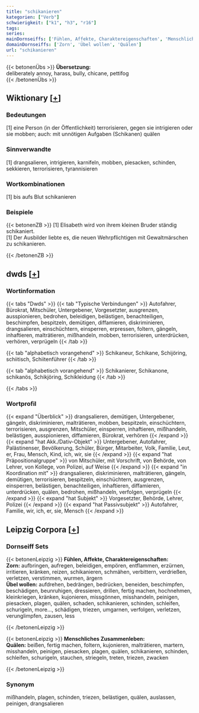 ```yaml
---
title: "schikanieren"
kategorien: ["Verb"]
schwierigkeit: ["k1", "h3", "r16"]
tags:
series:
mainDornseiffs: ['Fühlen, Affekte, Charaktereigenschaften', 'Menschliches Zusammenleben']
domainDornseiffs: ['Zorn', 'Übel wollen', 'Quälen']
url: "schikanieren"
---
```


{{< betonenÜbs >}}
**Übersetzung:**  
deliberately annoy, harass, bully, chicane, pettifog  
{{< /betonenÜbs >}}

## Wiktionary [[+](https://de.wiktionary.org/wiki/schikanieren)]

### Bedeutungen
[1] eine Person (in der Öffentlichkeit) terrorisieren, gegen sie intrigieren oder sie mobben; auch: mit unnötigen Aufgaben (Schikanen) quälen  

### Sinnverwandte
[1] drangsalieren, intrigieren, karnifeln, mobben, piesacken, schinden, sekkieren, terrorisieren, tyrannisieren  

### Wortkombinationen
[1] bis aufs Blut schikanieren  

### Beispiele
{{< betonenZB >}}
[1] Elisabeth wird von ihrem kleinen Bruder ständig schikaniert.  
[1] Der Ausbilder liebte es, die neuen Wehrpflichtigen mit Gewaltmärschen zu schikanieren.  

{{< /betonenZB >}}


## dwds [[+](https://www.dwds.de/wb/schikanieren)]

### Wortinformation
{{< tabs "Dwds" >}}
{{< tab "Typische Verbindungen" >}}
Autofahrer, Bürokrat, Mitschüler, Untergebener, Vorgesetzter, ausgrenzen, ausspionieren, bedrohen, beleidigen, belästigen, benachteiligen, beschimpfen, bespitzeln, demütigen, diffamieren, diskriminieren, drangsalieren, einschüchtern, einsperren, erpressen, foltern, gängeln, inhaftieren, malträtieren, mißhandeln, mobben, terrorisieren, unterdrücken, verhören, verprügeln
{{< /tab >}}

{{< tab "alphabetisch vorangehend" >}}
Schikaneur, Schikane, Schijöring, schiitisch, Schiitenführer
{{< /tab >}}

{{< tab "alphabetisch vorangehend" >}}
Schikanierer, Schikanone, schikanös, Schikjöring, Schikleidung
{{< /tab >}}

{{< /tabs >}}

### Wortprofil
{{< expand "Überblick" >}} drangsalieren, demütigen, Untergebener, gängeln, diskriminieren, malträtieren, mobben, bespitzeln, einschüchtern, terrorisieren, ausgrenzen, Mitschüler, einsperren, inhaftieren, mißhandeln, belästigen, ausspionieren, diffamieren, Bürokrat, verhören {{< /expand >}}
{{< expand "hat Akk./Dativ-Objekt" >}} Untergebener, Autofahrer, Palästinenser, Bevölkerung, Schüler, Bürger, Mitarbeiter, Volk, Familie, Leut, er, Frau, Mensch, Kind, ich, wir, sie {{< /expand >}}
{{< expand "hat Präpositionalgruppe" >}} von Mitschüler, mit Vorschrift, von Behörde, von Lehrer, von Kollege, von Polizei, auf Weise {{< /expand >}}
{{< expand "in Koordination mit" >}} drangsalieren, diskriminieren, malträtieren, gängeln, demütigen, terrorisieren, bespitzeln, einschüchtern, ausgrenzen, einsperren, belästigen, benachteiligen, inhaftieren, diffamieren, unterdrücken, quälen, bedrohen, mißhandeln, verfolgen, verprügeln {{< /expand >}}
{{< expand "hat Subjekt" >}} Vorgesetzter, Behörde, Lehrer, Polizei {{< /expand >}}
{{< expand "hat Passivsubjekt" >}} Autofahrer, Familie, wir, ich, er, sie, Mensch {{< /expand >}}

## Leipzig Corpora [[+](https://corpora.uni-leipzig.de/en/res?word=schikanieren&corpusId=deu_newscrawl-public_2018)]

### Dornseiff Sets
{{< betonenLeipzig >}}
**Fühlen, Affekte, Charaktereigenschaften:**  
**Zorn:** aufbringen, aufregen, beleidigen, empören, entflammen, erzürnen, irritieren, kränken, reizen, schikanieren, schmähen, verbittern, verdrießen, verletzen, verstimmen, wurmen, ärgern  
**Übel wollen:** aufdrehen, bedrängen, bedrücken, beneiden, beschimpfen, beschädigen, beunruhigen, dressieren, drillen, fertig machen, hochnehmen, kleinkriegen, kränken, kujonieren, missgönnen, misshandeln, peinigen, piesacken, plagen, quälen, schaden, schikanieren, schinden, schleifen, schurigeln, more..., schädigen, triezen, umgarnen, verfolgen, verletzen, verunglimpfen, zausen, less  

{{< /betonenLeipzig >}}


{{< betonenLeipzig >}}
**Menschliches Zusammenleben:**  
**Quälen:** beißen, fertig machen, foltern, kujonieren, malträtieren, martern, misshandeln, peinigen, piesacken, plagen, quälen, schikanieren, schinden, schleifen, schurigeln, stauchen, striegeln, treten, triezen, zwacken  

{{< /betonenLeipzig >}}

### Synonym
mißhandeln, plagen, schinden, triezen, belästigen, quälen, auslassen, peinigen, drangsalieren

